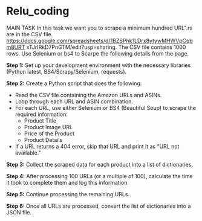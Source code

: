 # Relu_coding
 MAIN TASK In this task we want you to scrape a minimum hundred URL".rs are in the CSV file https://docs.google.com/spreadsheets/d/1BZSPhk1LDrx8ytywMHWVpCqbm8URT xTJrIRkD7PnGTM/edit?usp=sharing. The CSV file contains 1000 rows. Use Selenium or bs4 to Scarpe the following details from the page. 

**Step 1:** Set up your development environment with the necessary libraries (Python latest, BS4/Scrapy/Selenium, requests).

**Step 2:** Create a Python script that does the following:

- Read the CSV file containing the Amazon URLs and ASINs.
- Loop through each URL and ASIN combination.
- For each URL, use either Selenium or BS4 (Beautiful Soup) to scrape the required information:
  - Product Title
  - Product Image URL
  - Price of the Product
  - Product Details
- If a URL returns a 404 error, skip that URL and print it as "URL not available."

**Step 3:** Collect the scraped data for each product into a list of dictionaries.

**Step 4:** After processing 100 URLs (or a multiple of 100), calculate the time it took to complete them and log this information.

**Step 5:** Continue processing the remaining URLs.

**Step 6:** Once all URLs are processed, convert the list of dictionaries into a JSON file.
